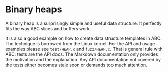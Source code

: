 #   Binary heaps

A binary heap is a surprisingly simple and useful data 
structure. It perfectly fits the way ABC slices and buffers 
work. 

It is also a good example on how to create data structure 
templates in ABC. The technique is borrowed from the Linux 
kernel. For the API and usage examples please see
`test/HEAP.c` and `fuzz/HEAP.c`. That is general rule with ABC:
tests are the API docs. The Markdown documentation only 
provides the motivation and the explanation. Any API 
documentation not covered by the tests either becomes stale
soon or demands too much attention.
